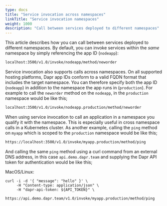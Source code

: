 ```yaml
---
type: docs
title: "Service invocation across namespaces"
linkTitle: "Service invocation namespaces"
weight: 1000
description: "Call between services deployed to different namespaces"
---
```


This article describes how you can call between services deployed to different namespaces. By default, you can invoke services within the *same* namespace by simply referencing the app ID (`nodeapp`):

```sh
localhost:3500/v1.0/invoke/nodeapp/method/neworder
```
Service invocation also supports calls across namespaces. On all supported hosting platforms, Dapr app IDs conform to a valid FQDN format that includes the target namespace. You can therefore specify both the app ID (`nodeapp`) in addition to the namespace the app runs in (`production`). For example to call the `neworder` method on the `nodeapp`, in the `production` namespace would be like this;

```sh
localhost:3500/v1.0/invoke/nodeapp.production/method/neworder
```

When using service invocation to call an application in a namespace you  qualify it with the namespace. This is especially useful in cross namespace calls in a Kubernetes cluster. As another example, calling the `ping` method on `myapp` which is scoped to the `production` namespace would be like this;

```bash
https://localhost:3500/v1.0/invoke/myapp.production/method/ping
```

And calling the same `ping` method using a curl command from an external DNS address, in this case `api.demo.dapr.team` and supplying the Dapr API token for authentication would be like this;

MacOS/Linux:
```
curl -i -d '{ "message": "hello" }' \
     -H "Content-type: application/json" \
     -H "dapr-api-token: ${API_TOKEN}" \
     https://api.demo.dapr.team/v1.0/invoke/myapp.production/method/ping
```
